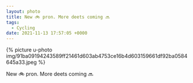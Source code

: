 ```yaml
---
layout: photo
title: New 🚲 pron. More deets coming 🔜
tags:
  - Cycling
date: 2021-11-13 17:57:05 +0000
---
```

{% picture u-photo img/91ba09194243589ff21461d603ab4753ce16b4d603159661df92ba0584645a33.jpeg %}
  
New 🚲 pron. More deets coming 🔜 
